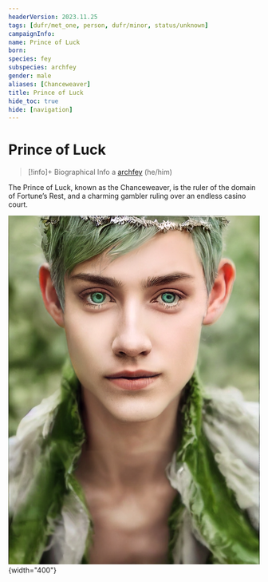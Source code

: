 ```yaml
---
headerVersion: 2023.11.25
tags: [dufr/met_one, person, dufr/minor, status/unknown]
campaignInfo:
name: Prince of Luck
born:
species: fey
subspecies: archfey
gender: male
aliases: [Chanceweaver]
title: Prince of Luck
hide_toc: true
hide: [navigation]
---
```

# Prince of Luck
>[!info]+ Biographical Info
> a [archfey](<../../species/children-of-the-divine/fey/fey.md>) (he/him)

The Prince of Luck, known as the Chanceweaver, is the ruler of the domain of Fortune’s Rest, and a charming gambler ruling over an endless casino court. 


![The Prince Of Luck](../../assets/the-prince-of-luck.png){width="400"}